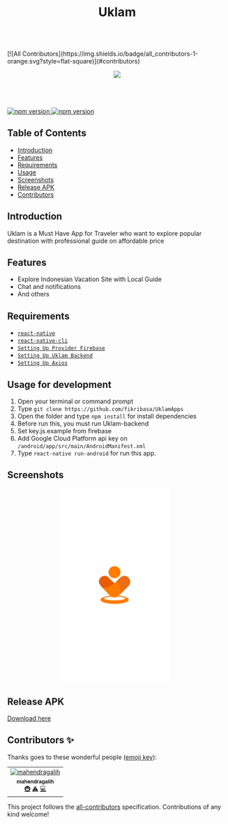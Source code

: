 <h1 align='center'>Uklam</h1><br/><br /><br />
[![All Contributors](https://img.shields.io/badge/all_contributors-1-orange.svg?style=flat-square)](#contributors)
<p align="center">
  <img src="./src/Assets/brands/logo.png" width="300px"/>
</p>
<br/><br /><br />

<a href="#">
  <img src="https://img.shields.io/badge/React%20Native-0.60-blue.svg?style=flat-square" alt="npm version">
</a>
<a href="#">
  <img src="https://img.shields.io/badge/Firebase-7.2.0-yellow.svg?style=flat-square" alt="npm version">
</a>

## Table of Contents

- [Introduction](#introduction)
- [Features](#features)
- [Requirements](#requirements)
- [Usage](#usage-for-development)
- [Screenshots](#screenshots)
- [Release APK](#release-apk)
- [Contributors](#contributors)

## Introduction

Uklam is a Must Have App for Traveler who want to explore popular destination with professional guide on affordable price

## Features

- Explore Indonesian Vacation Site with Local Guide
- Chat and notifications
- And others

## Requirements

- [`react-native`](https://facebook.github.io/react-native/docs/getting-started)
- [`react-native-cli`](https://facebook.github.io/react-native/docs/getting-started)
- [`Setting Up Provider Firebase`](https://console.firebase.google.com)
- [`Setting Up Uklam Backend`](https://github.com/Gimindika/uklam-express-backend)
- [`Setting Up Axios`](https://github.com/axios/axios)

## Usage for development

1. Open your terminal or command prompt
2. Type `git clone https://github.com/fikribasa/UklamApps`
3. Open the folder and type `npm install` for install dependencies
4. Before run this, you must run Uklam-backend
5. Set key.js.example from firebase
6. Add Google Cloud Platform api key on `/android/app/src/main/AndroidManifest.xml`
7. Type `react-native run-android` for run this app.

## Screenshots

  <p align="center">
    <span>
      <img src="./screenshoots/loading.png" width="250px" />
      &nbsp;&nbsp;
    </span>
  </p>
  
## Release APK
<a href="https://drive.google.com/file/d/1y9RGvpgDUG2NGo7tGkGW3HRaWi7oK08Y/view?usp=sharing">
  Download here
</a>

## Contributors ✨

Thanks goes to these wonderful people ([emoji key](https://allcontributors.org/docs/en/emoji-key)):

<!-- ALL-CONTRIBUTORS-LIST:START - Do not remove or modify this section -->
<!-- prettier-ignore -->
<table>
  <tr>
    <td align="center"><a href="https://github.com/mahendragalih"><img src="https://avatars3.githubusercontent.com/u/35839038?v=4" width="100px;" alt="mahendragalih"/><br /><sub><b>mahendragalih</b></sub></a><br /><a href="#infra-mahendragalih" title="Infrastructure (Hosting, Build-Tools, etc)">🚇</a> <a href="https://github.com/fikribasa/UklamApps/commits?author=mahendragalih" title="Tests">⚠️</a> <a href="https://github.com/fikribasa/UklamApps/commits?author=mahendragalih" title="Code">💻</a></td>
  </tr>
</table>

<!-- ALL-CONTRIBUTORS-LIST:END -->

This project follows the [all-contributors](https://github.com/all-contributors/all-contributors) specification. Contributions of any kind welcome!